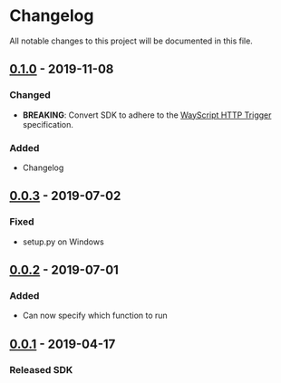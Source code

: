 # Changelog
All notable changes to this project will be documented in this file.

## [0.1.0] - 2019-11-08
### Changed
- **BREAKING**: Convert SDK to adhere to the [WayScript HTTP Trigger](https://docs.wayscript.com/library/triggers/http-trigger) specification.

### Added
- Changelog

## [0.0.3] - 2019-07-02
### Fixed
- setup.py on Windows

## [0.0.2] - 2019-07-01
### Added
- Can now specify which function to run

## [0.0.1] - 2019-04-17
### Released SDK

[Unreleased]: https://github.com/wayscript/wayscript-python/compare/0.1.0...HEAD
[0.1.0]: https://github.com/wayscript/wayscript-python/compare/0.0.3...0.1.0
[0.0.3]: https://github.com/wayscript/wayscript-python/compare/v0.0.2...0.0.3
[0.0.2]: https://github.com/wayscript/wayscript-python/compare/0.0.1...v0.0.2
[0.0.1]: https://github.com/wayscript/wayscript-python/releases/tag/0.0.1
